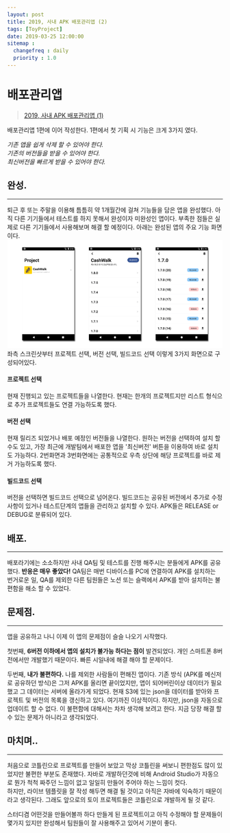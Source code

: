 ```yaml
---
layout: post
title: 2019, 사내 APK 배포관리앱 (2)
tags: [ToyProject]
date: 2019-03-25 12:00:00
sitemap :
  changefreq : daily
  priority : 1.0
---
```

# 배포관리앱
>[2019, 사내 APK 배포관리앱 (1)](https://android-blog.dev/2019-03-09-my-devops-1/)

배포관리앱 1편에 이어 작성한다. 1편에서 첫 기획 시 기능은 크게 3가지 였다.

*기존 앱을 쉽게 삭제 할 수 있어야 한다.*  
*기존의 버전들을 받을 수 있어야 한다.*  
*최신버전을 빠르게 받을 수 있어야 한다.*  

## 완성.
---
퇴근 후 또는 주말을 이용해 틈틈히 약 1개월간에 걸쳐 기능들을 담은 앱을 완성했다. 아직 다른 기기들에서 테스트를 하지 못해서 완성이자 미완성인 앱이다. 부족한 점들은 실제로 다른 기기들에서 사용해보며 해결 할 예정이다. 아래는 완성된 앱의 주요 기능 화면이다.
![2019-03-25-my-devops-2-1](/assets/2019-03-25-my-devops-2-1.png)
좌측 스크린샷부터 프로젝트 선택, 버전 선택, 빌드코드 선택 이렇게 3가지 화면으로 구성되어있다.

#### 프로젝트 선택
현재 진행되고 있는 프로젝트들을 나열한다. 현재는 한개의 프로젝트지만 리스트 형식으로 추가 프로젝트들도 연결 가능하도록 했다.  

#### 버전 선택
현재 릴리즈 되었거나 배포 예정인 버전들을 나열한다. 원하는 버전을 선택하여 설치 할 수도 있고, 가장 최근에 개발팀에서 배포한 앱을 '최신버전' 버튼을 이용하여 바로 설치도 가능하다. 2번화면과 3번화면에는 공통적으로 우측 상단에 해당 프로젝트를 바로 제거 가능하도록 했다.  

#### 빌드코드 선택
버전을 선택하면 빌드코드 선택으로 넘어온다. 빌드코드는 공유된 버전에서 추가로 수정사항이 있거나 테스트단계의 앱들을 관리하고 설치할 수 있다. APK들은 RELEASE or DEBUG로 분류되어 있다.

## 배포.
---
배포라기에는 소소하지만 사내 QA팀 및 테스트를 진행 해주시는 분들에게 APK를 공유했다. **반응은 매우 좋았다!** QA팀은 매번 디바이스를 PC에 연결하여 APK를 설치하는 번거로운 일, QA를 제외한 다른 팀원들은 노션 또는 슬랙에서 APK를 받아 설치하는 불편함을 해소 할 수 있었다.

## 문제점.
---
앱을 공유하고 나니 이제 이 앱의 문제점이 슬슬 나오기 시작했다.  

첫번째, **6버전 이하에서 앱의 설치가 불가능 하다는 점이** 발견되었다. 개인 스마트폰 8버전에서만 개발했기 때문이다. 빠른 시일내에 해결 해야 할 문제이다.  

두번째, **내가 불편하다.** 나를 제외한 사람들이 편해진 앱이다. 기존 방식 (APK를 메신저로 공유하던 방식)은 그저 APK를 올리면 끝이었지만, 앱이 되어버린이상 데이터가 필요했고 그 데이터는 서버에 올라가게 되었다. 현재 S3에 있는 json을 데이터를 받아와 프로젝트 및 버전의 목록을 갱신하고 있다. 여기까진 이상적이다. 하지만, json을 자동으로 업데이트 할 수 없다. 이 불편함에 대해서는 차차 생각해 보려고 한다. 지금 당장 해결 할 수 있는 문제가 아니라고 생각되었다.

## 마치며..
---
처음으로 코틀린으로 프로젝트를 만들어 보았고 막상 코틀린을 써보니 편한점도 많이 있었지만 불편한 부분도 존재했다. 자바로 개발하던것에 비해 Android Studio가 자동으로 뭔가 척척 짜주던 느낌이 없고 일일히 만들어 주어야 하는 느낌이 컷다.  
하지만, 라이브 템플릿을 잘 작성 해두면 해결 될 것이고 아직은 자바에 익숙하기 때문이라고 생각된다. 그래도 앞으로의 토이 프로젝트들은 코틀린으로 개발하게 될 것 같다.  

스터디겸 어떤것을 만들어볼까 하다 만들게 된 프로젝트이고 아직 수정해야 할 문제들이 몇가지 있지만 완성해서 팀원들이 잘 사용해주고 있어서 기분이 좋다.
